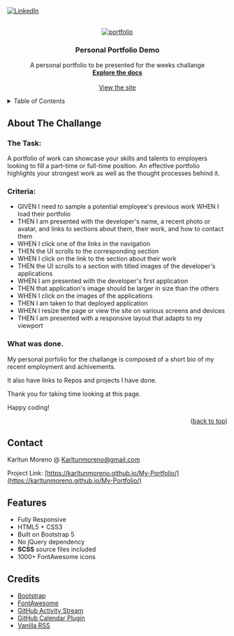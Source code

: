 
<div id="top"><div>
<!--
*** This is the Readme for the Personal portfolio project
 
-->




<!-- Project Power -->

[![LinkedIn][linkedin-shield]][linkedin-url]

<!-- Project Logo -->
<br />
<div align="center">
    <a href="https://karltunmoreno.github.io/My-Portfolio/">
        <img src="./assets/images/logo_readme.png" alt="portfolio">
    <a/>
    <h3 align="center">
        Personal Portfolio Demo
    </h3>
    <p align="center">
        A personal portfolio to be presented for the weeks challange
        <br />
        <a href="https://karltunmoreno.github.io/My-Portfolio/">
            <strong>Explore the docs</strong>
        </a>
        <br />
        <br />
        <a href="https://karltunmoreno.github.io/My-Portfolio/">
            View the site
        </a>
    </p>
</div>

<!-- TABLE OF CONTENTS -->
<details>
  <summary>Table of Contents</summary>
  <ol>
    <li>
      <a href="#about-the-project">About The Project</a>
    </li>
    <li>
        <a href="#contact">Contact</a>
    </li>

  </ol>
</details>

<!-- ABOUT THE PROJECT -->
## About The Challange 



### The Task:

A portfolio of work can showcase your skills and talents to employers looking to fill a part-time or full-time position. An effective portfolio highlights your strongest work as well as the thought processes behind it. 

### Criteria:

- GIVEN I need to sample a potential employee's previous work
WHEN I load their portfolio
- THEN I am presented with the developer's name, a recent photo or avatar, and links to sections about them, their work, and how to contact them
- WHEN I click one of the links in the navigation
- THEN the UI scrolls to the corresponding section
- WHEN I click on the link to the section about their work
- THEN the UI scrolls to a section with titled images of the developer's applications
- WHEN I am presented with the developer's first application
- THEN that application's image should be larger in size than the others
- WHEN I click on the images of the applications
- THEN I am taken to that deployed application
- WHEN I resize the page or view the site on various screens and devices
- THEN I am presented with a responsive layout that adapts to my viewport

### What was done.

My personal porfolio for the challange is composed of a short bio of my recent employment and achivements.

It also have links to Repos and projects I have done.

Thank you for taking time looking at this page.

Happy coding!


<p align="right">(<a href="#top">back to top</a>)</p>

<!-- CONTACT -->
## Contact

Karltun Moreno @    Karltunmoreno@gmail.com

Project Link: [https://karltunmoreno.github.io/My-Portfolio/](https://karltunmoreno.github.io/My-Portfolio/)

<!-- MARKDOWN LINKS & IMAGES -->
[linkedin-shield]: https://img.shields.io/badge/-LinkedIn-black.svg?style=for-the-badge&logo=linkedin&colorB=555
[linkedin-url]: https://www.linkedin.com/in/karltun-moreno-0a910a46/


## Features

-  Fully Responsive
-  HTML5 + CSS3
-  Built on Bootstrap 5
-  No jQuery dependency
-  **SCSS** source files included
-  1000+ FontAwesome icons


## Credits
- [Bootstrap](http://getbootstrap.com/)
- [FontAwesome](http://fortawesome.github.io/Font-Awesome/)
- [GitHub Activity Stream](http://caseyscarborough.com/projects/github-activity/)
- [GitHub Calendar Plugin](https://github.com/karltunmoreno/github-calendar)
- [Vanilla RSS](https://github.com/sdepold/jquery-rss)

